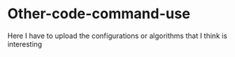 # Other-code-command-use
Here I have to upload the configurations or algorithms that I think is interesting
